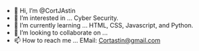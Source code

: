 - 👋 Hi, I’m @CortJAstin
- 👀 I’m interested in ... Cyber Security.
- 🌱 I’m currently learning ... HTML, CSS, Javascript, and Python.
- 💞️ I’m looking to collaborate on ...
- 📫 How to reach me ... EMail: Cortastin@gmail.com

<!---
CortJAstin/CortJAstin is a ✨ special ✨ repository because its `README.md` (this file) appears on your GitHub profile.
You can click the Preview link to take a look at your changes.
--->
